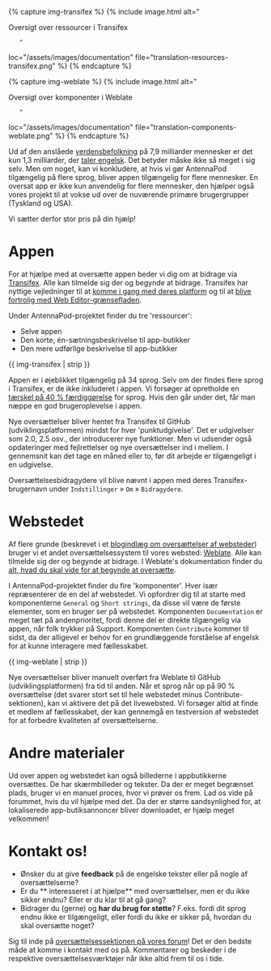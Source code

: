 {% capture img-transifex %} {% include image.html alt="

Oversigt over ressourcer i Transifex

       "

loc="/assets/images/documentation" file="translation-resources-transifex.png" %}
{% endcapture %}

{% capture img-weblate %} {% include image.html alt="

Oversigt over komponenter i Weblate

       "

loc="/assets/images/documentation" file="translation-components-weblate.png" %}
{% endcapture %}

Ud af den anslåede [verdensbefolkning](https://en.wikipedia.org/wiki/World_population)
på 7,9 milliarder mennesker er det kun 1,3 milliarder, der [taler engelsk](https://www.ethnologue.com/guides/ethnologue200).
Det betyder måske ikke så meget i sig selv. Men om noget, kan vi konkludere, at
hvis vi gør AntennaPod tilgængelig på flere sprog, bliver appen tilgængelig for
flere mennesker. En oversat app er ikke kun anvendelig for flere mennesker, den
hjælper også vores projekt til at vokse ud over de nuværende primære
brugergrupper (Tyskland og USA).

Vi sætter derfor stor pris på din hjælp!

# Appen

For at hjælpe med at oversætte appen beder vi dig om at bidrage via [Transifex](https://www.transifex.com/antennapod/antennapod/).
Alle kan tilmelde sig der og begynde at bidrage. Transifex har nyttige
vejledninger til at [komme i gang med deres platform](https://docs.transifex.com/getting-started-1/translators)
og til at [blive fortrolig med Web Editor-grænsefladen](https://docs.transifex.com/translation/translating-with-the-web-editor).

Under AntennaPod-projektet finder du tre 'ressourcer':

- Selve appen
- Den korte, én-sætningsbeskrivelse til app-butikker
- Den mere udførlige beskrivelse til app-butikker

{{ img-transifex | strip }}

Appen er i øjeblikket tilgængelig på 34 sprog. Selv om der findes flere sprog i
Transifex, er de ikke inkluderet i appen. Vi forsøger at opretholde en [tærskel
på 40 % færdiggørelse](https://github.com/AntennaPod/AntennaPod/pull/4112) for
sprog. Hvis den går under det, får man næppe en god brugeroplevelse i appen.

Nye oversættelser bliver hentet fra Transifex til GitHub (udviklingsplatformen)
mindst for hver 'punktudgivelse'. Det er udgivelser som 2.0, 2.5 osv., der
introducerer nye funktioner. Men vi udsender også opdateringer med fejlrettelser
og nye oversættelser ind i mellem. I gennemsnit kan det tage en måned eller to,
før dit arbejde er tilgængeligt i en udgivelse.

Oversættelsesbidragydere vil blive nævnt i appen med deres Transifex-brugernavn
under `Indstillinger` » `Om` » `Bidragydere`.

# Webstedet

Af flere grunde (beskrevet i et [blogindlæg om oversættelser af websteder](/blog/2022/01/website-oversættelser))
bruger vi et andet oversættelsessystem til vores websted: [Weblate](https://hosted.weblate.org/projects/antennapod/).
Alle kan tilmelde sig der og begynde at bidrage. I Weblate's dokumentation
finder du [alt, hvad du skal vide for at begynde at oversætte](https://docs.weblate.org/en/latest/user/translating.html).

I AntennaPod-projektet finder du fire 'komponenter'. Hver især repræsenterer de
en del af webstedet. Vi opfordrer dig til at starte med komponenterne `General`
og `Short strings`, da disse vil være de første elementer, som en bruger ser på
webstedet. Komponenten `Documentation` er meget tæt på andenprioritet, fordi
denne del er direkte tilgængelig via appen, når folk trykker på Support.
Komponenten `Contribute` kommer til sidst, da der alligevel er behov for en
grundlæggende forståelse af engelsk for at kunne interagere med fællesskabet.

{{ img-weblate | strip }}

Nye oversættelser bliver manuelt overført fra Weblate til GitHub
(udviklingsplatformen) fra tid til anden. Når et sprog når op på 90 %
oversættelse (det svarer stort set til hele webstedet minus
Contribute-sektionen), kan vi aktivere det på det livewebsted. Vi forsøger altid
at finde et medlem af fællesskabet, der kan gennemgå en testversion af webstedet
for at forbedre kvaliteten af oversættelserne.

# Andre materialer

Ud over appen og webstedet kan også billederne i appbutikkerne oversættes. De
har skærmbilleder og tekster. Da der er meget begrænset plads, bruger vi en
manuel proces, hvor vi prøver os frem. Lad os vide på forummet, hvis du vil
hjælpe med det. Da der er større sandsynlighed for, at lokaliserede
app-butiksannoncer bliver downloadet, er hjælp meget velkommen!

# Kontakt os!

* Ønsker du at give **feedback** på de engelske tekster eller på nogle af
oversættelserne?
* Er du ** interesseret i at hjælpe** med oversættelser, men er du ikke sikker
endnu? Eller er du klar til at gå gang?
* Bidrager du (gerne) og **har du brug for støtte**? F.eks. fordi dit sprog
endnu ikke er tilgængeligt, eller fordi du ikke er sikker på, hvordan du skal
oversætte noget?

Sig til inde på [oversættelsessektionen på vores forum](https://forum.antennapod.org/c/translations/11)!
Det er den bedste måde at komme i kontakt med os på. Kommentarer og beskeder i
de respektive oversættelsesværktøjer når ikke altid frem til os i tide.
